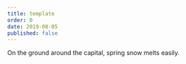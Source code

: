 ```yaml
---
title: template
order: 0
date: 2019-08-05
published: false
---
```


On the ground
around the capital,
spring snow melts easily.
